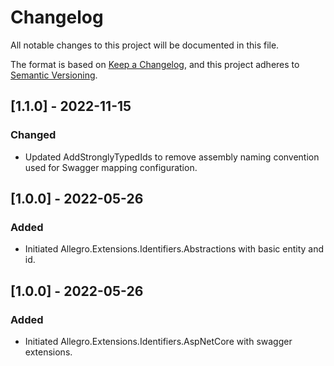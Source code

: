 # Changelog

All notable changes to this project will be documented in this file.

The format is based on [Keep a Changelog](https://keepachangelog.com/en/1.0.0/), and this project adheres
to [Semantic Versioning](https://semver.org/spec/v2.0.0.html).

## [1.1.0] - 2022-11-15

### Changed

* Updated AddStronglyTypedIds to remove assembly naming convention used for Swagger mapping configuration.

## [1.0.0] - 2022-05-26

### Added

* Initiated Allegro.Extensions.Identifiers.Abstractions with basic entity and id.

## [1.0.0] - 2022-05-26

### Added

* Initiated Allegro.Extensions.Identifiers.AspNetCore with swagger extensions.
